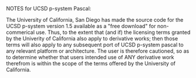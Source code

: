 NOTES for UCSD p-system Pascal:

The University of California, San Diego has made the source code for the UCSD p-system version 1.5 available as a "free download" for non-commerical use.  Thus, to the extent that (and if) the licensing terms granted by the Univerity of California also apply to derivative works; then those terms will also apply to any subsequent port of UCSD p-system pascal to any relevant platform or architecture.  The user is therefore cautioned, so as to determine whether that users intended use of ANY derivative work therefrom is within the scope of the terms offered by the University of California.
